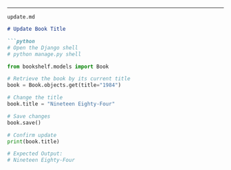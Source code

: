 
---
 `update.md`
```markdown
# Update Book Title

```python
# Open the Django shell
# python manage.py shell

from bookshelf.models import Book

# Retrieve the book by its current title
book = Book.objects.get(title="1984")

# Change the title
book.title = "Nineteen Eighty-Four"

# Save changes
book.save()

# Confirm update
print(book.title)

# Expected Output:
# Nineteen Eighty-Four

